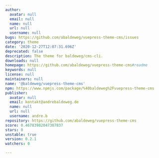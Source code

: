 ```yaml
---
author:
  avatar: null
  email: null
  name: null
  url: null
  username: null
bugs: https://github.com/abaldeweg/vuepress-theme-cms/issues
category: theme
date: '2020-12-27T12:07:31.696Z'
deprecated: false
description: The theme for baldeweg/cms-cli.
downloads: null
homepage: https://github.com/abaldeweg/vuepress-theme-cms#readme
keywords: null
license: null
maintainers: null
name: '@baldeweg/vuepress-theme-cms'
npm: https://www.npmjs.com/package/%40baldeweg%2Fvuepress-theme-cms
publisher:
  avatar: null
  email: kontakt@andrebaldeweg.de
  name: null
  url: null
  username: andre.b
repository: https://github.com/abaldeweg/vuepress-theme-cms
score: 0.46783982047307837
stars: 0
unstable: true
version: 0.2.1
watchers: 0

---
```


